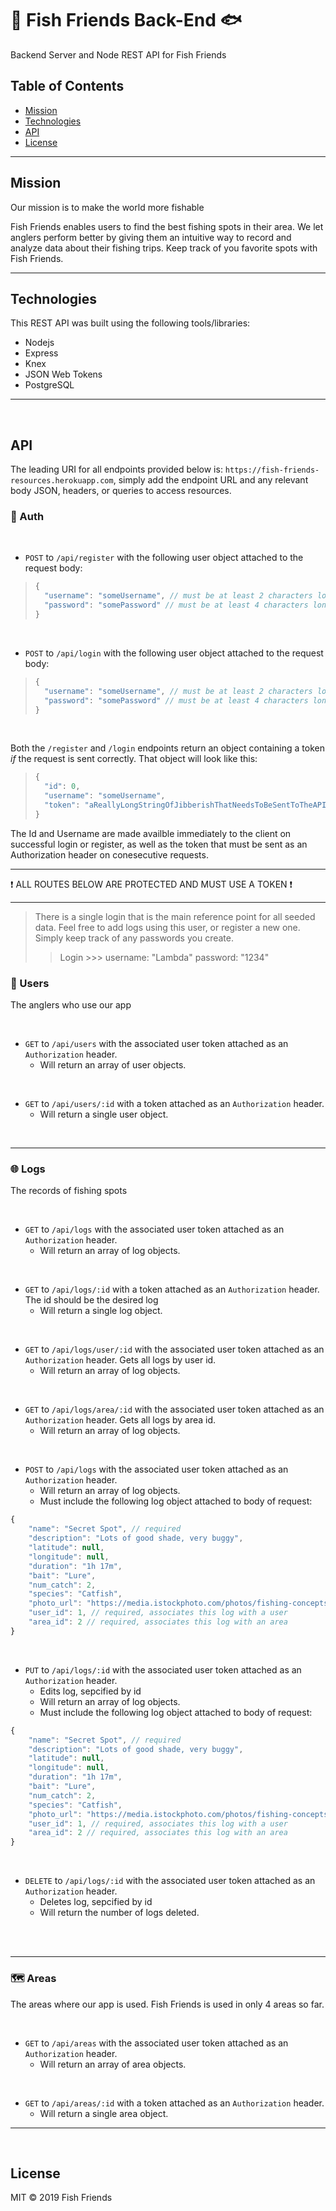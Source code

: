 # 🎣 Fish Friends Back-End 🐟
Backend Server and Node REST API for Fish Friends



## Table of Contents

- [Mission](#mission)
- [Technologies](#technologies)
- [API](#API)
- [License](#license)

---

## Mission
Our mission is to make the world more fishable

Fish Friends enables users to find the best fishing spots in their area. We let anglers perform better by giving them an intuitive way to record and analyze data about their fishing trips. Keep track of you favorite spots with Fish Friends.

---

## Technologies
This REST API was built using the following tools/libraries:
- Nodejs
- Express
- Knex
- JSON Web Tokens
- PostgreSQL

---

<br/>

## API
The leading URI for all endpoints provided below is: `https://fish-friends-resources.herokuapp.com`, simply add the endpoint URL and any relevant body JSON, headers, or queries to access resources.

### 🔐 Auth

<br/>

- `POST` to `/api/register` with the following user object attached to the request body:
> ```js
> {
>   "username": "someUsername", // must be at least 2 characters long
>   "password": "somePassword" // must be at least 4 characters long
> }
> ```

<br/>

- `POST` to `/api/login` with the following user object attached to the request body:
> ```js
> {
>   "username": "someUsername", // must be at least 2 characters long
>   "password": "somePassword" // must be at least 4 characters long
> }
> ```

<br/>

Both the `/register` and `/login` endpoints return an object containing a token _if_ the request is sent correctly. That object will look like this:
>  ```js
>  {
>    "id": 0,
>    "username": "someUsername",
>    "token": "aReallyLongStringOfJibberishThatNeedsToBeSentToTheAPIAsAnAuthorizationHeaderOnEveryRequestToRestrictedRoutes"
>  }
>  ```
The Id and Username are made availble immediately to the client on successful login or register, as well as the token that must be sent as an Authorization header on conesecutive requests.

---
❗ ALL ROUTES BELOW ARE PROTECTED AND MUST USE A TOKEN ❗
  
---

> There is a single login that is the main reference point for all seeded data. Feel free to add logs using this user, or register a new one. Simply keep track of any passwords you create.
> > Login >>> username: "Lambda" password: "1234"




### 👥 Users
The anglers who use our app

<br/>

- `GET` to `/api/users` with the associated user token attached as an `Authorization` header. 
  - Will return an array of user objects.

<br/>

- `GET` to `/api/users/:id` with a token attached as an `Authorization` header. 
  - Will return a single user object.

<br/>

---

### 🌐 Logs
The records of fishing spots

<br/>

- `GET` to `/api/logs` with the associated user token attached as an `Authorization` header. 
  - Will return an array of log objects.

<br/>

- `GET` to `/api/logs/:id` with a token attached as an `Authorization` header. The id should be the desired log
  - Will return a single log object.

<br/>

- `GET` to `/api/logs/user/:id` with the associated user token attached as an `Authorization` header. Gets all logs by user id.
  - Will return an array of log objects.

<br/>  

- `GET` to `/api/logs/area/:id` with the associated user token attached as an `Authorization` header. Gets all logs by area id.
  - Will return an array of log objects.

<br/>

- `POST` to `/api/logs` with the associated user token attached as an `Authorization` header.
  - Will return an array of log objects.
  -  Must include the following log object attached to body of request:  

```js
{	
	"name": "Secret Spot", // required
	"description": "Lots of good shade, very buggy",
	"latitude": null,
	"longitude": null,
	"duration": "1h 17m",
	"bait": "Lure",
	"num_catch": 2,
	"species": "Catfish",
	"photo_url": "https://media.istockphoto.com/photos/fishing-concepts-picture-id664304800?k=6&m=664304800&s=612x612&w=0&h=ROFo47Oot_zqg8SOLgj_3hZ0a8RpsfGfQhdC3zYqUeA=",
	"user_id": 1, // required, associates this log with a user
	"area_id": 2 // required, associates this log with an area
}  	
```

<br/>

- `PUT` to `/api/logs/:id` with the associated user token attached as an `Authorization` header.
  - Edits log, sepcified by id	
  - Will return an array of log objects.
  - Must include the following log object attached to body of request:  

```js
{	
	"name": "Secret Spot", // required
	"description": "Lots of good shade, very buggy",
	"latitude": null,
	"longitude": null,
	"duration": "1h 17m",
	"bait": "Lure",
	"num_catch": 2,
	"species": "Catfish",
	"photo_url": "https://media.istockphoto.com/photos/fishing-concepts-picture-id664304800?k=6&m=664304800&s=612x612&w=0&h=ROFo47Oot_zqg8SOLgj_3hZ0a8RpsfGfQhdC3zYqUeA=",
	"user_id": 1, // required, associates this log with a user
	"area_id": 2 // required, associates this log with an area
}  	
```

<br/>

- `DELETE` to `/api/logs/:id` with the associated user token attached as an `Authorization` header.
  - Deletes log, sepcified by id	
  - Will return the number of logs deleted.
  
<br/>
<br/>
    

----

### 🗺️ Areas
The areas where our app is used. Fish Friends is used in only 4 areas so far.

<br/>

- `GET` to `/api/areas` with the associated user token attached as an `Authorization` header. 
  - Will return an array of area objects.

<br/>

- `GET` to `/api/areas/:id` with a token attached as an `Authorization` header. 
  - Will return a single area object.

----

<br/>

## License

MIT © 2019 Fish Friends